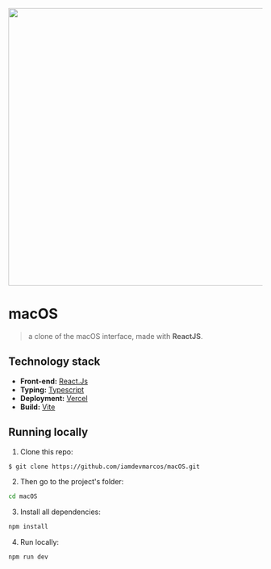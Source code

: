 <p align="center">
  <a href="https://macos-iamdevmarcos.vercel.app/" target="_blank">
    <img src="./public/assets/Project.gif" width="550">
  </a>
</p>

# macOS

> a clone of the macOS interface, made with **ReactJS**.


## Technology stack

- **Front-end:** [React.Js](https://reactjs.org/)
- **Typing:** [Typescript](https://www.typescriptlang.org/)
- **Deployment:** [Vercel](https://vercel.com/)
- **Build:** [Vite](https://vitejs.dev/)

<!-- ## Test Online -->

<!-- [Click Here](https://macos-iamdevmarcos.vercel.app/) -->

## Running locally

1. Clone this repo:

```sh
$ git clone https://github.com/iamdevmarcos/macOS.git
```

2. Then go to the project's folder:

```sh
cd macOS
```

3. Install all dependencies:

```sh
npm install
```

4. Run locally:

```sh
npm run dev
```
<!-- 
## Autor

| [<img src="https://avatars.githubusercontent.com/u/92524722?v=4" width=115><br><sub>@iamdevmarcos</sub>](https://github.com/iamdevmarcos) | -->
